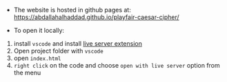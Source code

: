 - The website is hosted in github pages at:
https://abdallahalhaddad.github.io/playfair-caesar-cipher/


- To open it locally:
1. install `vscode` and install [live server extension](https://marketplace.visualstudio.com/items?itemName=ritwickdey.LiveServer)
2. Open project folder with `vscode`
3. open `index.html`
3. `right click` on the code and choose `open with live server` option from the menu

